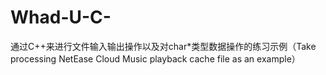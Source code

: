 # Whad-U-C-
通过C++来进行文件输入输出操作以及对char*类型数据操作的练习示例（Take processing NetEase Cloud Music playback cache file as an example）
